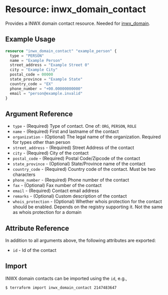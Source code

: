 # Resource: inwx_domain_contact

Provides a INWX domain contact resource. Needed for [inwx_domain](inwx_domain.md).

## Example Usage

```terraform
resource "inwx_domain_contact" "example_person" {
  type = "PERSON"
  name = "Example Person"
  street_address = "Example Street 0"
  city = "Example City"
  postal_code = 00000
  state_province = "Example State"
  country_code = "EX"
  phone_number = "+00.00000000000"
  email = "person@example.invalid"
}
```

## Argument Reference

* `type` - (Required) Type of contact. One of: `ORG`, `PERSON`, `ROLE`
* `name` - (Required) First and lastname of the contact
* `organization` - (Optional) The legal name of the organization. Required for types other than person
* `street_address` - (Required) Street Address of the contact
* `city` - (Required) City of the contact
* `postal_code` - (Required) Postal Code/Zipcode of the contact
* `state_province` - (Optional) State/Province name of the contact
* `country_code` - (Required) Country code of the contact. Must be two characters
* `phone_number` - (Required) Phone number of the contact
* `fax` - (Optional) Fax number of the contact
* `email` - (Required) Contact email address
* `remarks` - (Optional) Custom description of the contact
* `whois_protection` - (Optional) Whether whois protection for the contact should be enabled. Depends on the registry supporting it. Not the same as whois protection for a domain

## Attribute Reference

In addition to all arguments above, the following attributes are exported:

* `id` - Id of the contact

## Import

INWX domain contacts can be imported using the `id`, e.g.,

```
$ terraform import inwx_domain_contact 2147483647
```
